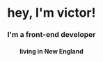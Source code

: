 <h1 align="center"> hey, I'm victor! </h1>
<h3 align="center"> I'm a front-end developer </h3>
<h4 align="center"> living in New England </h4>
<br>



<!---
vmikell/vmikell is a ✨ special ✨ repository because its `README.md` (this file) appears on your GitHub profile.
You can click the Preview link to take a look at your changes.
--->
